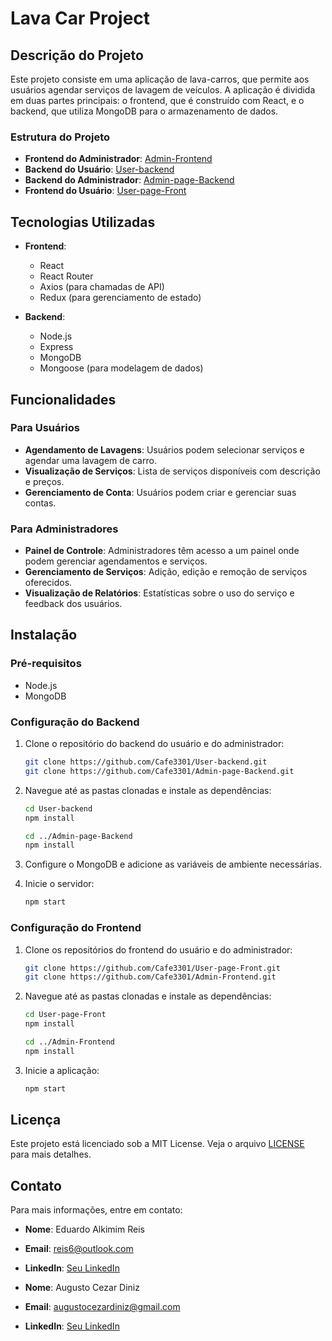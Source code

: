 # Lava Car Project

## Descrição do Projeto

Este projeto consiste em uma aplicação de lava-carros, que permite aos usuários agendar serviços de lavagem de veículos. A aplicação é dividida em duas partes principais: o frontend, que é construído com React, e o backend, que utiliza MongoDB para o armazenamento de dados.

### Estrutura do Projeto

- **Frontend do Administrador**: [Admin-Frontend](https://github.com/Cafe3301/Admin-Frontend)
- **Backend do Usuário**: [User-backend](https://github.com/Cafe3301/User-backend)
- **Backend do Administrador**: [Admin-page-Backend](https://github.com/Cafe3301/Admin-page-Backend)
- **Frontend do Usuário**: [User-page-Front](https://github.com/Cafe3301/User-page-Front)

## Tecnologias Utilizadas

- **Frontend**:
  - React
  - React Router
  - Axios (para chamadas de API)
  - Redux (para gerenciamento de estado)

- **Backend**:
  - Node.js
  - Express
  - MongoDB
  - Mongoose (para modelagem de dados)

## Funcionalidades

### Para Usuários

- **Agendamento de Lavagens**: Usuários podem selecionar serviços e agendar uma lavagem de carro.
- **Visualização de Serviços**: Lista de serviços disponíveis com descrição e preços.
- **Gerenciamento de Conta**: Usuários podem criar e gerenciar suas contas.

### Para Administradores

- **Painel de Controle**: Administradores têm acesso a um painel onde podem gerenciar agendamentos e serviços.
- **Gerenciamento de Serviços**: Adição, edição e remoção de serviços oferecidos.
- **Visualização de Relatórios**: Estatísticas sobre o uso do serviço e feedback dos usuários.

## Instalação

### Pré-requisitos

- Node.js
- MongoDB

### Configuração do Backend

1. Clone o repositório do backend do usuário e do administrador:
   ```bash
   git clone https://github.com/Cafe3301/User-backend.git
   git clone https://github.com/Cafe3301/Admin-page-Backend.git
   ```

2. Navegue até as pastas clonadas e instale as dependências:
   ```bash
   cd User-backend
   npm install

   cd ../Admin-page-Backend
   npm install
   ```

3. Configure o MongoDB e adicione as variáveis de ambiente necessárias.

4. Inicie o servidor:
   ```bash
   npm start
   ```

### Configuração do Frontend

1. Clone os repositórios do frontend do usuário e do administrador:
   ```bash
   git clone https://github.com/Cafe3301/User-page-Front.git
   git clone https://github.com/Cafe3301/Admin-Frontend.git
   ```

2. Navegue até as pastas clonadas e instale as dependências:
   ```bash
   cd User-page-Front
   npm install

   cd ../Admin-Frontend
   npm install
   ```

3. Inicie a aplicação:
   ```bash
   npm start
   ```

## Licença

Este projeto está licenciado sob a MIT License. Veja o arquivo [LICENSE](LICENSE) para mais detalhes.

## Contato

Para mais informações, entre em contato:

- **Nome**: Eduardo Alkimim Reis  
- **Email**: reis6@outlook.com
- **LinkedIn**: [Seu LinkedIn](https://www.linkedin.com/in/eduardo-alkimim-reis-a5b26a258/)

- **Nome**: Augusto Cezar Diniz  
- **Email**: augustocezardiniz@gmail.com
- **LinkedIn**: [Seu LinkedIn](hhttps://www.linkedin.com/in/augusto-cezar-diniz-102ba2322/)

